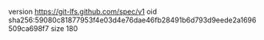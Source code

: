 version https://git-lfs.github.com/spec/v1
oid sha256:59080c81877953f4e03d4e76dae46fb28491b6d793d9eede2a1696509ca698f7
size 180
